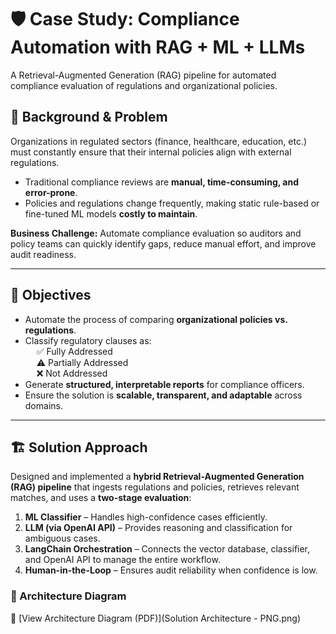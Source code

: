 # 🛡️ Case Study: Compliance Automation with RAG + ML + LLMs
A Retrieval-Augmented Generation (RAG) pipeline for automated compliance evaluation of regulations and organizational policies.

## 📌 Background & Problem
Organizations in regulated sectors (finance, healthcare, education, etc.) must constantly ensure that their internal policies align with external regulations.  

- Traditional compliance reviews are **manual, time-consuming, and error-prone**.  
- Policies and regulations change frequently, making static rule-based or fine-tuned ML models **costly to maintain**.  

**Business Challenge:** Automate compliance evaluation so auditors and policy teams can quickly identify gaps, reduce manual effort, and improve audit readiness.  

---

## 🎯 Objectives
- Automate the process of comparing **organizational policies vs. regulations**.  
- Classify regulatory clauses as:  
  &emsp; ✅ Fully Addressed  
  &emsp; ⚠️ Partially Addressed  
  &emsp; ❌ Not Addressed  
- Generate **structured, interpretable reports** for compliance officers.  
- Ensure the solution is **scalable, transparent, and adaptable** across domains.  

---

## 🏗️ Solution Approach
Designed and implemented a **hybrid Retrieval-Augmented Generation (RAG) pipeline** that ingests regulations and policies, retrieves relevant matches, and uses a **two-stage evaluation**:  

1. **ML Classifier** – Handles high-confidence cases efficiently.  
2. **LLM (via OpenAI API)** – Provides reasoning and classification for ambiguous cases.  
3. **LangChain Orchestration** – Connects the vector database, classifier, and OpenAI API to manage the entire workflow.  
4. **Human-in-the-Loop** – Ensures audit reliability when confidence is low.  


### 🔹 Architecture Diagram
📄 [View Architecture Diagram (PDF)](Solution Architecture - PNG.png)
